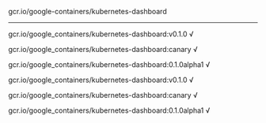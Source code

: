 gcr.io/google-containers/kubernetes-dashboard 

----
gcr.io/google_containers/kubernetes-dashboard:v0.1.0 √

gcr.io/google_containers/kubernetes-dashboard:canary √

gcr.io/google_containers/kubernetes-dashboard:0.1.0alpha1 √

gcr.io/google_containers/kubernetes-dashboard:v0.1.0 √

gcr.io/google_containers/kubernetes-dashboard:canary √

gcr.io/google_containers/kubernetes-dashboard:0.1.0alpha1 √

